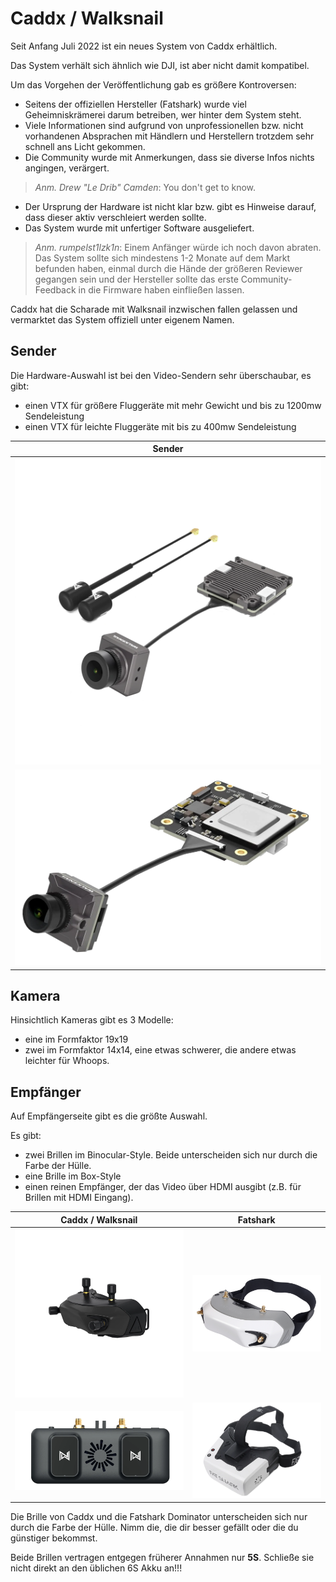 # Caddx / Walksnail

Seit Anfang Juli 2022 ist ein neues System von Caddx erhältlich.

Das System verhält sich ähnlich wie DJI, ist aber nicht damit kompatibel.

Um das Vorgehen der Veröffentlichung gab es größere Kontroversen:

- Seitens der offiziellen Hersteller (Fatshark) wurde viel Geheimniskrämerei darum betreiben, wer hinter dem System steht.
- Viele Informationen sind aufgrund von unprofessionellen bzw. nicht vorhandenen Absprachen mit Händlern und Herstellern trotzdem sehr schnell ans Licht gekommen.
- Die Community wurde mit Anmerkungen, dass sie diverse Infos nichts angingen, verärgert.

> *Anm. Drew "Le Drib" Camden*: You don't get to know.

- Der Ursprung der Hardware ist nicht klar bzw. gibt es Hinweise darauf, dass dieser aktiv verschleiert werden sollte.
- Das System wurde mit unfertiger Software ausgeliefert.

> *Anm. rumpelst1lzk1n*: Einem Anfänger würde ich noch davon abraten. Das System sollte sich mindestens 1-2 Monate auf dem Markt befunden haben, einmal durch die Hände der größeren Reviewer gegangen sein und der Hersteller sollte das erste Community-Feedback in die Firmware haben einfließen lassen.

Caddx hat die Scharade mit Walksnail inzwischen fallen gelassen und vermarktet das System offiziell unter eigenem Namen.

## Sender

Die Hardware-Auswahl ist bei den Video-Sendern sehr überschaubar, es gibt:

- einen VTX für größere Fluggeräte mit mehr Gewicht und bis zu 1200mw Sendeleistung
- einen VTX für leichte Fluggeräte mit bis zu 400mw Sendeleistung

| Sender                                                 |
| ------------------------------------------------------ |
| ![Walksnail VTX](/img/caddx/avatar_vtx_micro_cam.webp) |
| ![Walksnail 1S VTX](/img/caddx/avatar_mini_vtx.png)    |

## Kamera

Hinsichtlich Kameras gibt es 3 Modelle:

- eine im Formfaktor 19x19
- zwei im Formfaktor 14x14, eine etwas schwerer, die andere etwas leichter für Whoops.

## Empfänger

Auf Empfängerseite gibt es die größte Auswahl.

Es gibt:

- zwei Brillen im Binocular-Style. Beide unterscheiden sich nur durch die Farbe der Hülle.
- eine Brille im Box-Style
- einen reinen Empfänger, der das Video über HDMI ausgibt (z.B. für Brillen mit HDMI Eingang).

| Caddx / Walksnail                               | Fatshark                                                     |
| ----------------------------------------------- | ------------------------------------------------------------ |
| ![Caddx Brille](/img/caddx/avatar_goggles.webp) | ![Fatshark Dominator](/img/fatshark/fatshark_dominator.webp) |
| ![Caddx VRX](/img/caddx/avatar_vrx.png)         | ![Fatshark Recon HD](/img/fatshark/fatshark_recon_hd.webp)   |

Die Brille von Caddx und die Fatshark Dominator unterscheiden sich nur durch die Farbe der Hülle. Nimm die, die dir besser gefällt oder die du günstiger bekommst.

Beide Brillen vertragen entgegen früherer Annahmen nur **5S**. Schließe sie nicht direkt an den üblichen 6S Akku an!!!
